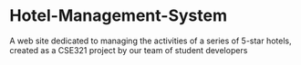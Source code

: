 # Hotel-Management-System
A web site dedicated to managing the activities of a series of 5-star hotels, created as a CSE321 project by our team of student developers
